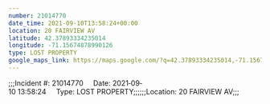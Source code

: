 ```yaml
---
number: 21014770
date_time: 2021-09-10T13:58:24+00:00
location: 20 FAIRVIEW AV
latitude: 42.37893334235014
longitude: -71.15674878990126
type: LOST PROPERTY
google_maps_link: https://maps.google.com/?q=42.37893334235014,-71.15674878990126
---
```


;;;Incident #: 21014770     Date: 2021‐09‐10 13:58:24     Type: LOST PROPERTY;;;;;;Location: 20 FAIRVIEW AV;;;
